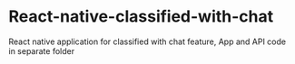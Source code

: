 # React-native-classified-with-chat
React native application for classified with chat feature, App and API code in separate folder 
